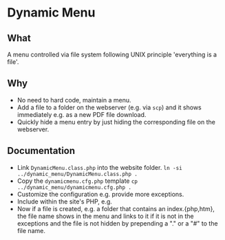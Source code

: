 # Dynamic Menu
## What
A menu controlled via file system following UNIX principle 'everything is a file'.

## Why
* No need to hard code, maintain a menu.
* Add a file to a folder on the webserver (e.g. via `scp`) and it shows immediately e.g. as a new PDF file download.
* Quickly hide a menu entry by just hiding the corresponding file on the webserver.

## Documentation

* Link `DynamicMenu.class.php` into the website folder.
  `ln -si ../dynamic_menu/DynamicMenu.class.php .`
* Copy the `dynamicmenu.cfg.php` template
  `cp ../dynamic_menu/dynamicmenu.cfg.php .`
* Customize the configuration e.g. provide more exceptions.
* Include within the site's PHP, e.g.
      <nav id="main-nav" class="navbar-collapse ">
      <?php
      include("dynamicmenu.config.php");
      include("DynamicMenu.class.php");
      ?>
      </nav>
* Now if a file is created, e.g. a folder that contains an index.{php,htm}, the file name shows in the menu and links to it if it is not in the exceptions and the file is not hidden by prepending a "." or a "#" to the file name.

